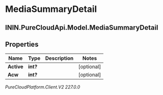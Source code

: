 # MediaSummaryDetail

## ININ.PureCloudApi.Model.MediaSummaryDetail

## Properties

|Name | Type | Description | Notes|
|------------ | ------------- | ------------- | -------------|
| **Active** | **int?** |  | [optional] |
| **Acw** | **int?** |  | [optional] |



_PureCloudPlatform.Client.V2 227.0.0_
